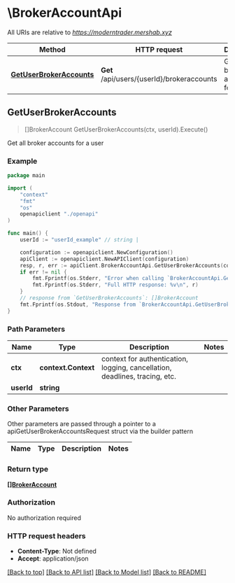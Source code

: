# \BrokerAccountApi

All URIs are relative to *https://moderntrader.mershab.xyz*

Method | HTTP request | Description
------------- | ------------- | -------------
[**GetUserBrokerAccounts**](BrokerAccountApi.md#GetUserBrokerAccounts) | **Get** /api/users/{userId}/brokeraccounts | Get all broker accounts for a user



## GetUserBrokerAccounts

> []BrokerAccount GetUserBrokerAccounts(ctx, userId).Execute()

Get all broker accounts for a user

### Example

```go
package main

import (
    "context"
    "fmt"
    "os"
    openapiclient "./openapi"
)

func main() {
    userId := "userId_example" // string | 

    configuration := openapiclient.NewConfiguration()
    apiClient := openapiclient.NewAPIClient(configuration)
    resp, r, err := apiClient.BrokerAccountApi.GetUserBrokerAccounts(context.Background(), userId).Execute()
    if err != nil {
        fmt.Fprintf(os.Stderr, "Error when calling `BrokerAccountApi.GetUserBrokerAccounts``: %v\n", err)
        fmt.Fprintf(os.Stderr, "Full HTTP response: %v\n", r)
    }
    // response from `GetUserBrokerAccounts`: []BrokerAccount
    fmt.Fprintf(os.Stdout, "Response from `BrokerAccountApi.GetUserBrokerAccounts`: %v\n", resp)
}
```

### Path Parameters


Name | Type | Description  | Notes
------------- | ------------- | ------------- | -------------
**ctx** | **context.Context** | context for authentication, logging, cancellation, deadlines, tracing, etc.
**userId** | **string** |  | 

### Other Parameters

Other parameters are passed through a pointer to a apiGetUserBrokerAccountsRequest struct via the builder pattern


Name | Type | Description  | Notes
------------- | ------------- | ------------- | -------------


### Return type

[**[]BrokerAccount**](BrokerAccount.md)

### Authorization

No authorization required

### HTTP request headers

- **Content-Type**: Not defined
- **Accept**: application/json

[[Back to top]](#) [[Back to API list]](../README.md#documentation-for-api-endpoints)
[[Back to Model list]](../README.md#documentation-for-models)
[[Back to README]](../README.md)

